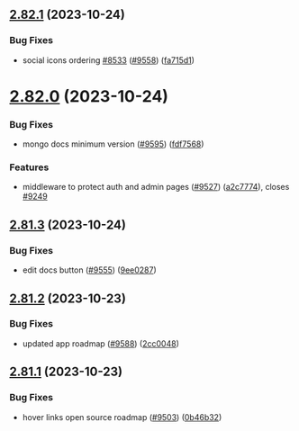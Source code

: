 ## [2.82.1](https://github.com/EddieHubCommunity/BioDrop/compare/v2.82.0...v2.82.1) (2023-10-24)


### Bug Fixes

* social icons ordering [#8533](https://github.com/EddieHubCommunity/BioDrop/issues/8533) ([#9558](https://github.com/EddieHubCommunity/BioDrop/issues/9558)) ([fa715d1](https://github.com/EddieHubCommunity/BioDrop/commit/fa715d1ab84cd8ff78cbf4e07e15a1455df16453))



# [2.82.0](https://github.com/EddieHubCommunity/BioDrop/compare/v2.81.3...v2.82.0) (2023-10-24)


### Bug Fixes

* mongo docs minimum version ([#9595](https://github.com/EddieHubCommunity/BioDrop/issues/9595)) ([fdf7568](https://github.com/EddieHubCommunity/BioDrop/commit/fdf756849dc0ae302d34d667c11980c05d5790df))


### Features

* middleware to protect auth and admin pages ([#9527](https://github.com/EddieHubCommunity/BioDrop/issues/9527)) ([a2c7774](https://github.com/EddieHubCommunity/BioDrop/commit/a2c77741f4809154d80cc643f1a355934e6a070f)), closes [#9249](https://github.com/EddieHubCommunity/BioDrop/issues/9249)



## [2.81.3](https://github.com/EddieHubCommunity/BioDrop/compare/v2.81.2...v2.81.3) (2023-10-24)


### Bug Fixes

* edit docs button ([#9555](https://github.com/EddieHubCommunity/BioDrop/issues/9555)) ([9ee0287](https://github.com/EddieHubCommunity/BioDrop/commit/9ee02872c6b7d40de116e0032af8974968bf7f71))



## [2.81.2](https://github.com/EddieHubCommunity/BioDrop/compare/v2.81.1...v2.81.2) (2023-10-23)


### Bug Fixes

* updated app roadmap ([#9588](https://github.com/EddieHubCommunity/BioDrop/issues/9588)) ([2cc0048](https://github.com/EddieHubCommunity/BioDrop/commit/2cc0048e97abf486188bb544de262cb33f19b035))



## [2.81.1](https://github.com/EddieHubCommunity/BioDrop/compare/v2.81.0...v2.81.1) (2023-10-23)


### Bug Fixes

* hover links open source roadmap ([#9503](https://github.com/EddieHubCommunity/BioDrop/issues/9503)) ([0b46b32](https://github.com/EddieHubCommunity/BioDrop/commit/0b46b32c4e8e86ca2b38e6d1e140f1b306f745c1))




